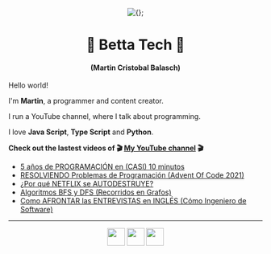<!-- Title and short presentation -->
<p align="center"><img alt="{};" src="https://yt3.ggpht.com/a/AATXAJwgLOMFmMyOY3EJbb0lkf3lynGR_1r6A6QL78ZY=s88-c-k-c0x00ffffff-no-rj"></p>
<h1 align="center">🤘 Betta Tech 🤘</h1>
<h4 align="center">(Martin Cristobal Balasch)</h4>

<!-- small paragraphs -->
Hello world!

I'm **Martin**, a programmer and content creator.

I run a YouTube channel, where I talk about programming.

I love **Java Script**, **Type Script** and **Python**.

**Check out the lastest videos of 🎬 [My YouTube channel](https://youtube.com/c/BettaTech) 🎬**
<!-- YouTube workflow implementation using this repository: https://github.com/gautamkrishnar/blog-post-workflow -->

<!-- YOUTUBE:START -->
- [5 años de PROGRAMACIÓN en &lpar;CASI&rpar; 10 minutos](https://www.youtube.com/watch?v=fFEZ8f2b1NQ)
- [RESOLVIENDO Problemas de Programación &lpar;Advent Of Code 2021&rpar;](https://www.youtube.com/watch?v=dGY1e_ebn4w)
- [¿Por qué NETFLIX se AUTODESTRUYE?](https://www.youtube.com/watch?v=aGBg6UemJl4)
- [Algoritmos BFS y DFS &lpar;Recorridos en Grafos&rpar;](https://www.youtube.com/watch?v=_Yf8tneauJ8)
- [Como AFRONTAR las ENTREVISTAS en INGLÉS &lpar;Cómo Ingeniero de Software&rpar;](https://www.youtube.com/watch?v=q0S4QFfuABc)
<!-- YOUTUBE:END -->

---
 
<!-- Social media icons section -->
<p align="center">
  <a href="https://twitter.com/bettatech"><img src="https://www.flaticon.es/svg/static/icons/svg/733/733579.svg" width="35px"></a>
  <a href="https://www.youtube.com/c/BettaTech"><img src="https://www.flaticon.es/svg/static/icons/svg/1384/1384060.svg" width="35px"></a>
  <a href="https://instagram.com/betta_tech"><img src="https://www.flaticon.es/svg/static/icons/svg/733/733558.svg" width="35px"></a>
</p>

<!-- Thanks to https:flaticon.es for providing all the icons used in this README.md file>
